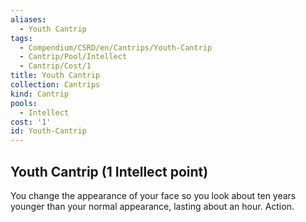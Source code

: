 ```yaml
---
aliases:
  - Youth Cantrip
tags:
  - Compendium/CSRD/en/Cantrips/Youth-Cantrip
  - Cantrip/Pool/Intellect
  - Cantrip/Cost/1
title: Youth Cantrip
collection: Cantrips
kind: Cantrip
pools:
  - Intellect
cost: '1'
id: Youth-Cantrip
---
```

## Youth Cantrip  (1 Intellect point)  
You change the appearance of your face so you look about ten years younger than your normal appearance, lasting about an hour. Action.  
  
  
  
  
  
